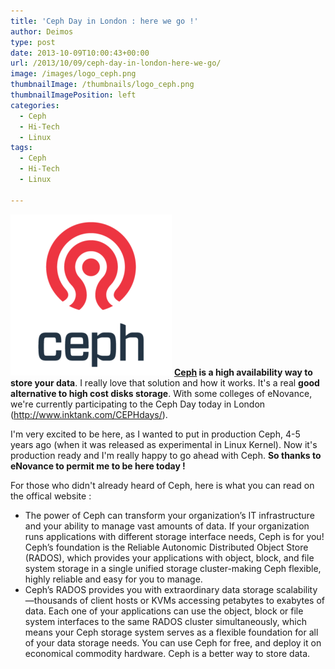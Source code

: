 ```yaml
---
title: 'Ceph Day in London : here we go !'
author: Deimos
type: post
date: 2013-10-09T10:00:43+00:00
url: /2013/10/09/ceph-day-in-london-here-we-go/
image: /images/logo_ceph.png
thumbnailImage: /thumbnails/logo_ceph.png
thumbnailImagePosition: left
categories:
  - Ceph
  - Hi-Tech
  - Linux
tags:
  - Ceph
  - Hi-Tech
  - Linux

---
```

![ceph_logo](/images/logo_ceph.png)
**[Ceph](http://ceph.com/) is a high availability way to store your data**. I really love that solution and how it works. It's a real **good alternative to high cost disks storage**. With some colleges of eNovance, we're currently participating to the Ceph Day today in London (http://www.inktank.com/CEPHdays/).

I'm very excited to be here, as I wanted to put in production Ceph, 4-5 years ago (when it was released as experimental in Linux Kernel). Now it's production ready and I'm really happy to go ahead with Ceph. **So thanks to eNovance to permit me to be here today !**

For those who didn't already heard of Ceph, here is what you can read on the offical website :

  * The power of Ceph can transform your organization’s IT infrastructure and your ability to manage vast amounts of data. If your organization runs applications with different storage interface needs, Ceph is for you! Ceph’s foundation is the Reliable Autonomic Distributed Object Store (RADOS), which provides your applications with object, block, and file system storage in a single unified storage cluster-making Ceph flexible, highly reliable and easy for you to manage.
  * Ceph’s RADOS provides you with extraordinary data storage scalability—thousands of client hosts or KVMs accessing petabytes to exabytes of data. Each one of your applications can use the object, block or file system interfaces to the same RADOS cluster simultaneously, which means your Ceph storage system serves as a flexible foundation for all of your data storage needs. You can use Ceph for free, and deploy it on economical commodity hardware. Ceph is a better way to store data.